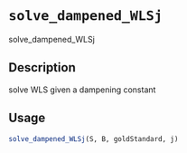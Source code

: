 # `solve_dampened_WLSj`

solve_dampened_WLSj


## Description

solve WLS given a dampening constant


## Usage

```r
solve_dampened_WLSj(S, B, goldStandard, j)
```


